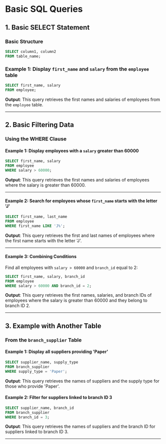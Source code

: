 # **Basic SQL Queries**

## **1. Basic SELECT Statement**

### **Basic Structure**
```sql
SELECT column1, column2
FROM table_name;
```

### **Example 1**: Display `first_name` and `salary` from the `employee` table
```sql
SELECT first_name, salary
FROM employee;
```
**Output**: This query retrieves the first names and salaries of employees from the `employee` table.

---

## **2. Basic Filtering Data**

### **Using the WHERE Clause**

#### **Example 1**: Display employees with a `salary` greater than 60000
```sql
SELECT first_name, salary
FROM employee
WHERE salary > 60000;
```
**Output**: This query retrieves the first names and salaries of employees where the salary is greater than 60000.

---

#### **Example 2**: Search for employees whose `first_name` starts with the letter 'J'
```sql
SELECT first_name, last_name
FROM employee
WHERE first_name LIKE 'J%';
```
**Output**: This query retrieves the first and last names of employees where the first name starts with the letter 'J'.

---

#### **Example 3**: Combining Conditions
Find all employees with `salary > 60000` and `branch_id` equal to 2:
```sql
SELECT first_name, salary, branch_id
FROM employee
WHERE salary > 60000 AND branch_id = 2;
```
**Output**: This query retrieves the first names, salaries, and branch IDs of employees where the salary is greater than 60000 and they belong to branch ID 2.

---

## **3. Example with Another Table**

### **From the `branch_supplier` Table**

#### **Example 1**: Display all suppliers providing 'Paper'
```sql
SELECT supplier_name, supply_type
FROM branch_supplier
WHERE supply_type = 'Paper';
```
**Output**: This query retrieves the names of suppliers and the supply type for those who provide 'Paper'.

#### **Example 2**: Filter for suppliers linked to branch ID 3
```sql
SELECT supplier_name, branch_id
FROM branch_supplier
WHERE branch_id = 3;
```
**Output**: This query retrieves the names of suppliers and the branch ID for suppliers linked to branch ID 3.

---

